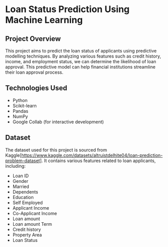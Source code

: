 # Loan Status Prediction Using Machine Learning

## Project Overview
This project aims to predict the loan status of applicants using predictive modelling techniques. By analyzing various features such as credit history, income, and employment status, we can determine the likelihood of loan approval. This predictive model can help financial institutions streamline their loan approval process.

## Technologies Used
- Python
- Scikit-learn
- Pandas
- NumPy
- Google Collab (for interactive development)

## Dataset
The dataset used for this project is sourced from Kaggle[https://www.kaggle.com/datasets/altruistdelhite04/loan-prediction-problem-dataset]. It contains various features related to loan applicants, including:
- Loan ID
- Gender
- Married
- Dependents
- Education
- Self Employed
- Applicant Income
- Co-Applicant Income
- Loan amount
- Loan amount Term
- Credit history
- Property Area
- Loan Status
